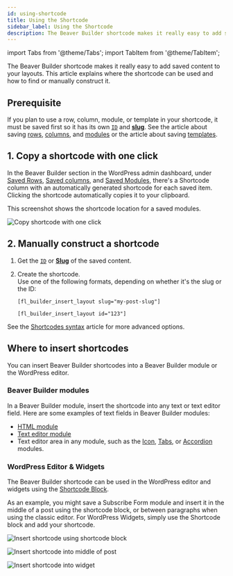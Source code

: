 ```yaml
---
id: using-shortcode
title: Using the Shortcode
sidebar_label: Using the Shortcode
description: The Beaver Builder shortcode makes it really easy to add saved content to your layouts. This article explains where the shortcode can be used and how to find or manually construct it.
---
```


import Tabs from '@theme/Tabs';
import TabItem from '@theme/TabItem';

The Beaver Builder shortcode makes it really easy to add saved content to your layouts. This article explains where the shortcode can be used and how to find or manually construct it.

## Prerequisite

If you plan to use a row, column, module, or template in your shortcode, it must be saved first so it has its own [`ID`](#id) and [**slug**](#slug). See the article about saving [rows](rows/saved-rows.md), [columns](columns/saved-columns.md), and [modules](modules/saved-modules.md) or the article about saving [templates](templates/saved-templates.md).

## 1. Copy a shortcode with one click
  
In the Beaver Builder section in the WordPress admin dashboard, under [Saved Rows](rows/saved-rows.md), [Saved columns](columns/saved-columns.md), and [Saved Modules](modules/saved-modules.md), there's a Shortcode column with an automatically generated shortcode for each saved item. Clicking the shortcode automatically copies it to your clipboard.
  
This screenshot shows the shortcode location for a saved modules. 

![Copy shortcode with one click](/img/beaver-builder/shortcodes--using-shortcode--1.jpg)

## 2. Manually construct a shortcode

1. Get the [`ID`](find-id-slug.md#id) or [**Slug**](find-id-slug.md#slug) of the saved content. 

2. Create the shortcode.  
  Use one of the following formats, depending on whether it's the slug or the ID:

   ```markup title="Using the slug"
   [fl_builder_insert_layout slug="my-post-slug"]
   ```
   
   ```markup title="Using the ID"
   [fl_builder_insert_layout id="123"]
   ```

See the [Shortcodes syntax](syntax.md) article for more advanced options.
   
## Where to insert shortcodes
   
You can insert Beaver Builder shortcodes into a Beaver Builder module or the WordPress editor.

### Beaver Builder modules

In a Beaver Builder module, insert the shortcode into any text or text editor field. Here are some examples of text fields in Beaver Builder modules:

* [HTML module](modules/html.md)
* [Text editor module](modules/text.md)
* Text editor area in any module, such as the [Icon](modules/icon.md), [Tabs](modules/tabs.md), or [Accordion](modules/accordion.md#content) modules.

### WordPress Editor & Widgets

The Beaver Builder shortcode can be used in the WordPress editor and widgets using the [Shortcode Block](https://wordpress.org/support/article/shortcode-block/).

As an example, you might save a Subscribe Form module and insert it in the middle of a post using the shortcode block, or between paragraphs when using the classic editor. For WordPress Widgets, simply use the Shortcode block and add your shortcode.


<Tabs>
<TabItem value="wordpress-editor" label="WordPress Editor" default>

![Insert shortcode using shortcode block](/img/beaver-builder/shortcodes--using-shortcode--2.jpg)

</TabItem>
<TabItem value="classic-editor" label="Classic Editor">

![Insert shortcode into middle of post](/img/beaver-builder/shortcodes--using-shortcode--3.jpg)

</TabItem>
<TabItem value="widgets" label="Widgets">

![Insert shortcode into widget](/img/beaver-builder/shortcodes--using-shortcode--4.jpg)

</TabItem>
</Tabs>



